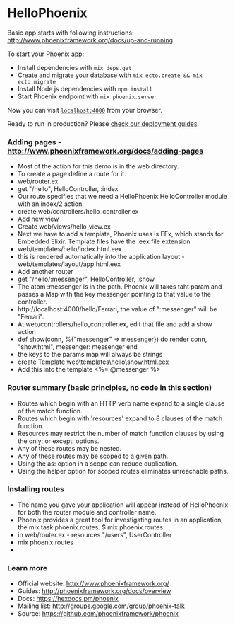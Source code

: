 # HelloPhoenix

Basic app starts with following instructions:
http://www.phoenixframework.org/docs/up-and-running

To start your Phoenix app:

  * Install dependencies with `mix deps.get`
  * Create and migrate your database with `mix ecto.create && mix ecto.migrate`
  * Install Node.js dependencies with `npm install`
  * Start Phoenix endpoint with `mix phoenix.server`

Now you can visit [`localhost:4000`](http://localhost:4000) from your browser.

Ready to run in production? Please [check our deployment guides](http://www.phoenixframework.org/docs/deployment).

### Adding pages - http://www.phoenixframework.org/docs/adding-pages
* Most of the action for this demo is in the web directory.
* To create a page define a route for it.
* web/router.ex
* get "/hello", HelloController, :index
* Our route specifies that we need a HelloPhoenix.HelloController module with an index/2 action.
* create web/controllers/hello_controller.ex
* Add new view
* Create web/views/hello_view.ex
* Next we have to add a template, Phoenix uses is EEx, which stands for Embedded Elixir. Template files have the .eex file extension
* web/templates/hello/index.html.eex
* this is rendered automatically into the application layout - web/templates/layout/app.html.eex
* Add another router
* get "/hello/:messenger", HelloController, :show
* The atom :messenger is in the path. Phoenix will takes taht param and passes a Map with the key messenger pointing to that value to the controller.
* http://localhost:4000/hello/Ferrari, the value of ":messenger" will be "Ferrari".
* At web/controllers/hello_controller.ex, edit that file and add a show action
* def show(conn, %{"messenger" => messenger}) do  render conn, "show.html", messenger: messenger end
* the keys to the params map will always be strings
* create Template web\templates\hello\show.html.eex
* Add this into the template <%= @messenger %>

### Router summary (basic principles, no code in this section)

* Routes which begin with an HTTP verb name expand to a single clause of the match function.
* Routes which begin with 'resources' expand to 8 clauses of the match function.
* Resources may restrict the number of match function clauses by using the only: or except: options.
* Any of these routes may be nested.
* Any of these routes may be scoped to a given path.
* Using the as: option in a scope can reduce duplication.
* Using the helper option for scoped routes eliminates unreachable paths.

### Installing routes

* The name you gave your application will appear instead of HelloPhoenix for both the router module and controller name.
* Phoenix provides a great tool for investigating routes in an application, the mix task phoenix.routes. $ mix phoenix.routes
* in web/router.ex  - resources "/users", UserController
* mix phoenix.routes
* 

### Learn more

  * Official website: http://www.phoenixframework.org/
  * Guides: http://phoenixframework.org/docs/overview
  * Docs: https://hexdocs.pm/phoenix
  * Mailing list: http://groups.google.com/group/phoenix-talk
  * Source: https://github.com/phoenixframework/phoenix
